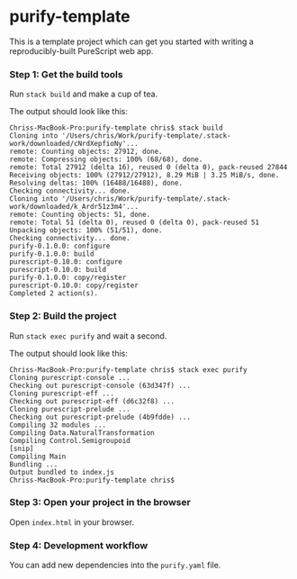 # purify-template

This is a template project which can get you started with writing a
reproducibly-built PureScript web app.

### Step 1: Get the build tools

Run `stack build` and make a cup of tea.

The output should look like this:

    Chriss-MacBook-Pro:purify-template chris$ stack build
    Cloning into '/Users/chris/Work/purify-template/.stack-work/downloaded/cNrdXepfioNy'...
    remote: Counting objects: 27912, done.
    remote: Compressing objects: 100% (68/68), done.
    remote: Total 27912 (delta 16), reused 0 (delta 0), pack-reused 27844
    Receiving objects: 100% (27912/27912), 8.29 MiB | 3.25 MiB/s, done.
    Resolving deltas: 100% (16488/16488), done.
    Checking connectivity... done.
    Cloning into '/Users/chris/Work/purify-template/.stack-work/downloaded/k_Ardr51z3m4'...
    remote: Counting objects: 51, done.
    remote: Total 51 (delta 0), reused 0 (delta 0), pack-reused 51
    Unpacking objects: 100% (51/51), done.
    Checking connectivity... done.
    purify-0.1.0.0: configure
    purify-0.1.0.0: build
    purescript-0.10.0: configure
    purescript-0.10.0: build
    purify-0.1.0.0: copy/register
    purescript-0.10.0: copy/register
    Completed 2 action(s).

### Step 2: Build the project

Run `stack exec purify` and wait a second.

The output should look like this:

    Chriss-MacBook-Pro:purify-template chris$ stack exec purify
    Cloning purescript-console ...
    Checking out purescript-console (63d347f) ...
    Cloning purescript-eff ...
    Checking out purescript-eff (d6c32f8) ...
    Cloning purescript-prelude ...
    Checking out purescript-prelude (4b9fdde) ...
    Compiling 32 modules ...
    Compiling Data.NaturalTransformation
    Compiling Control.Semigroupoid
    [snip]
    Compiling Main
    Bundling ...
    Output bundled to index.js
    Chriss-MacBook-Pro:purify-template chris$

### Step 3: Open your project in the browser

Open `index.html` in your browser.

### Step 4: Development workflow

You can add new dependencies into the `purify.yaml` file.
